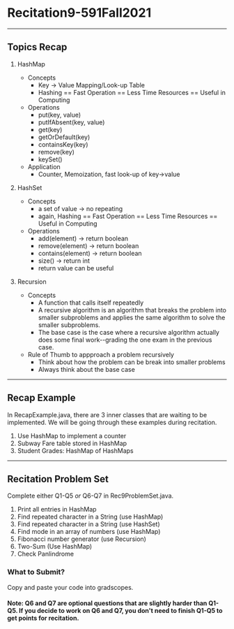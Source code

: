 # Recitation9-591Fall2021
---
## Topics Recap
1. HashMap
    * Concepts
        * Key -> Value Mapping/Look-up Table
        * Hashing == Fast Operation == Less Time Resources == Useful in Computing
    * Operations
        * put(key, value)
        * putIfAbsent(key, value)
        * get(key)
        * getOrDefault(key)
        * containsKey(key)
        * remove(key)
        * keySet()
    * Application 
        * Counter, Memoization, fast look-up of key->value

2. HashSet 
    * Concepts
        * a set of value -> no repeating
        * again, Hashing == Fast Operation == Less Time Resources == Useful in Computing
    * Operations
        * add(element) -> return boolean
        * remove(element) -> return boolean
        * contains(element) -> return boolean
        * size() -> return int
        * return value can be useful

3. Recursion
    * Concepts
        * A function that calls itself repeatedly
        * A recursive algorithm is an algorithm that breaks the problem into smaller subproblems and applies the same algorithm to solve the smaller subproblems.
        * The base case is the case where a recursive algorithm actually does some final work--grading the one exam in the previous case.
    * Rule of Thumb to appproach a problem recursively
        * Think about how the problem can be break into smaller problems
        * Always think about the base case
---
## Recap Example
In RecapExample.java, there are 3 inner classes that are waiting to be implemented. We will be going through these examples during recitation.
1. Use HashMap to implement a counter
2. Subway Fare table stored in HashMap
3. Student Grades: HashMap of HashMaps
---
## Recitation Problem Set
Complete either Q1-Q5 *or* Q6-Q7 in Rec9ProblemSet.java. 
1. Print all entries in HashMap
2. Find repeated character in a String (use HashMap)
3. Find repeated character in a String (use HashSet)
4. Find mode in an array of numbers (use HashMap)
5. Fibonacci number generator (use Recursion)
6. Two-Sum (Use HashMap)
7. Check Panlindrome

### What to Submit?
Copy and paste your code into gradscopes.
#### Note: Q6 and Q7 are optional questions that are slightly harder than Q1-Q5. If you decide to work on Q6 and Q7, you don't need to finish Q1-Q5 to get points for recitation.
